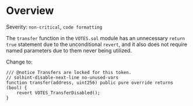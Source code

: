 # Overview

Severity: `non-critical`, `code formatting`

The `transfer` function in the `VOTES.sol` module has an unnecessary `return true` statement due to the unconditional `revert`, and it also does not require named parameters due to them never being utilized.

Change to:

```solidity
/// @notice Transfers are locked for this token.
// solhint-disable-next-line no-unused-vars
function transfer(address, uint256) public pure override returns (bool) {
    revert VOTES_TransferDisabled();
}
```